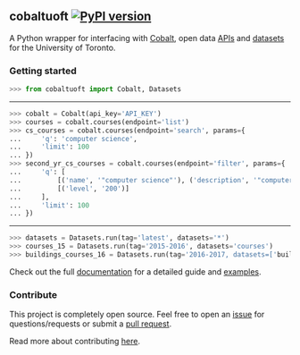 ## cobaltuoft [![PyPI version](https://badge.fury.io/py/cobaltuoft.svg)](https://badge.fury.io/py/cobaltuoft)

A Python wrapper for interfacing with [Cobalt](http://github.com/cobalt-uoft), open data [APIs](http://cobalt.qas.im) and [datasets](http://github.com/cobalt-uoft/datasets) for the University of Toronto.

### Getting started

```py
>>> from cobaltuoft import Cobalt, Datasets
```

---

```py
>>> cobalt = Cobalt(api_key='API_KEY')
>>> courses = cobalt.courses(endpoint='list')
>>> cs_courses = cobalt.courses(endpoint='search', params={
...     'q': 'computer science',
...     'limit': 100
... })
>>> second_yr_cs_courses = cobalt.courses(endpoint='filter', params={
...     'q': [
...         [('name', '"computer science"'), ('description', '"computer science"'), ('code', '"CSC"')],
...         [('level', '200')]
...     ],
...     'limit': 100
... })
```

---

```py
>>> datasets = Datasets.run(tag='latest', datasets='*')
>>> courses_15 = Datasets.run(tag='2015-2016', datasets='courses')
>>> buildings_courses_16 = Datasets.run(tag='2016-2017, datasets=['buildings', 'courses'])
```

Check out the full [documentation](docs) for a detailed guide and [examples](docs/EXAMPLE.md).

### Contribute

This project is completely open source. Feel free to open an [issue](https://github.com/kshvmdn/cobalt-uoft-python/issues) for questions/requests or submit a [pull request](https://github.com/kshvmdn/cobalt-uoft-python/pulls).

Read more about contributing [here](docs/CONTRIBUTE.md).
